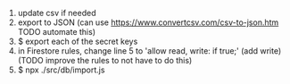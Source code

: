 1. update csv if needed
2. export to JSON (can use https://www.convertcsv.com/csv-to-json.htm TODO automate this)
3. $ export each of the secret keys
4. in Firestore rules, change line 5 to 'allow read, write: if true;' (add write) (TODO improve the rules to not have to do this)
4. $ npx ./src/db/import.js